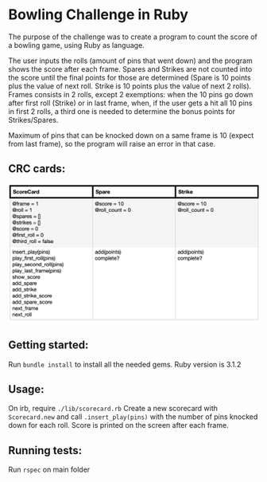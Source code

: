 Bowling Challenge in Ruby
=================

The purpose of the challenge was to create a program to count the score of a bowling game, using Ruby as language.

The user inputs the rolls (amount of pins that went down) and the program shows the score after each frame. Spares and Strikes are not counted into the score until the final points for those are determined (Spare is 10 points plus the value of next roll. Strike is 10 points plus the value of next 2 rolls). Frames consists in 2 rolls, except 2 exemptions: when the 10 pins go down after first roll (Strike) or in last frame, when, if the user gets a hit all 10 pins in first 2 rolls, a third one is needed to determine the bonus points for Strikes/Spares.

Maximum of pins that can be knocked down on a same frame is 10 (expect from last frame), so the program will raise an error in that case.

CRC cards:
-----

![CRC Cards](images/CRC_cards.png)


Getting started:
-----

Run `bundle install` to install all the needed gems. Ruby version is 3.1.2


Usage:
-----

On irb, require `./lib/scorecard.rb`
Create a new scorecard with `Scorecard.new` and call `.insert_play(pins)` with the number of pins knocked down for each roll. Score is printed on the screen after each frame.


Running tests:
-----

Run `rspec` on main folder